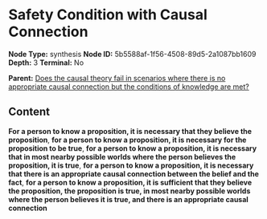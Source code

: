 # Safety Condition with Causal Connection

**Node Type:** synthesis
**Node ID:** 5b5588af-1f56-4508-89d5-2a1087bb1609
**Depth:** 3
**Terminal:** No

**Parent:** [Does the causal theory fail in scenarios where there is no appropriate causal connection but the conditions of knowledge are met?](does-the-causal-theory-fail-in-scenarios-where-there-is-no-appropriate-causal-connection-but-the-conditions-of-knowledge-are-met.md)

## Content

**For a person to know a proposition, it is necessary that they believe the proposition**, **for a person to know a proposition, it is necessary for the proposition to be true**, **for a person to know a proposition, it is necessary that in most nearby possible worlds where the person believes the proposition, it is true**, **for a person to know a proposition, it is necessary that there is an appropriate causal connection between the belief and the fact**, **for a person to know a proposition, it is sufficient that they believe the proposition, the proposition is true, in most nearby possible worlds where the person believes it is true, and there is an appropriate causal connection**
